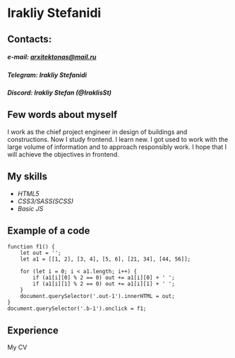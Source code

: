 # Irakliy Stefanidi

## Contacts:
##### *e-mail: arxitektonas@mail.ru*
##### *Telegram: Irakliy Stefanidi*
##### *Discord: Irakliy Stefan (@IraklisSt)*
## Few words about myself
I work as the chief project engineer in design of buildings and constructions.
Now I study frontend. I learn new.
I got used to work with the large volume of information and to approach responsibly work.
I hope that I will achieve the objectives in frontend.
## My skills
- *HTML5*
- *CSS3/SASS(SCSS)*
- *Basic JS*
## Example of a code
``` 
function f1() {
    let out = '';
    let a1 = [[1, 2], [3, 4], [5, 6], [21, 34], [44, 56]];
    
    for (let i = 0; i < a1.length; i++) {
        if (a1[i][0] % 2 == 0) out += a1[i][0] + ' ';
        if (a1[i][1] % 2 == 0) out += a1[i][1] + ' ';
    }
    document.querySelector('.out-1').innerHTML = out;
}
document.querySelector('.b-1').onclick = f1;
```
## Experience
My CV
